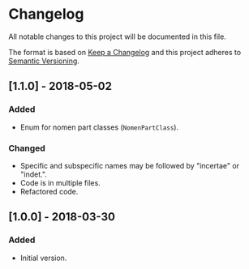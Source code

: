 # Changelog
All notable changes to this project will be documented in this file.

The format is based on [Keep a Changelog](http://keepachangelog.com/en/1.0.0/) and this project adheres to [Semantic Versioning](http://semver.org/spec/v2.0.0.html).

## [1.1.0] - 2018-05-02

### Added
- Enum for nomen part classes (`NomenPartClass`).

### Changed
- Specific and subspecific names may be followed by "incertae" or "indet.".
- Code is in multiple files.
- Refactored code.

## [1.0.0] - 2018-03-30

### Added
- Initial version.
